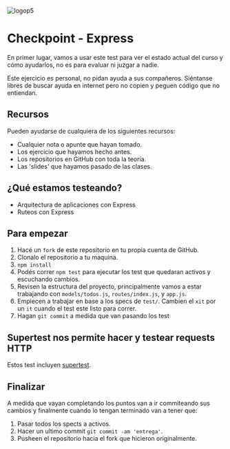 ![logop5](https://p5-hall-of-fame.s3.amazonaws.com/p5logo.png)

# Checkpoint - Express

En primer lugar, vamos a usar este test para ver el estado actual del curso y cómo ayudarlos, no es para evaluar ni juzgar a nadie.

Este ejercicio es personal, no pidan ayuda a sus compañeros. Siéntanse libres de buscar ayuda en internet pero no copien y peguen código que no entiendan.

## Recursos

Pueden ayudarse de cualquiera de los siguientes recursos:

* Cualquier nota o apunte que hayan tomado.
* Los ejercicio que hayamos hecho antes.
* Los repositorios en GitHub con toda la teoría.
* Las 'slides' que hayamos pasado de las clases.

## ¿Qué estamos testeando?

* Arquitectura de aplicaciones con Express 
* Ruteos con Express

## Para empezar

1. Hacé un `fork` de este repositorio en tu propia cuenta de GitHub.
2. Clonalo el repositorio a tu maquina.
3. `npm install`
4. Podés correr `npm test` para ejecutar los test que quedaran activos y escuchando cambios.
5. Revisen la estructura del proyecto, principalmente vamos a estar trabajando con `models/todos.js`, `routes/index.js`, y `app.js`.
6. Empiecen a trabajar en base a los specs de `test/`. Cambien el `xit` por un `it` cuando el test este listo para correr.
7. Hagan `git commit` a medida que van pasando los test 

## Supertest nos permite hacer y testear requests HTTP
Estos test incluyen [supertest](https://github.com/visionmedia/supertest).

## Finalizar

A medida que vayan completando los puntos van a ir commiteando sus cambios y finalmente cuando lo tengan terminado van a tener que:

1. Pasar todos los spects a activos.
2. Hacer un ultimo commit `git commit -am 'entrega'`.
3. Pusheen el repositorio hacia el fork que hicieron originalmente.
